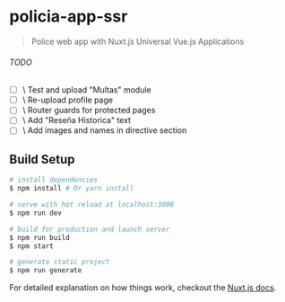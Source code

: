 # policia-app-ssr

> Police web app with Nuxt.js Universal Vue.js Applications

###### TODO
- [ ] \ Test and upload "Multas" module
- [ ] \ Re-upload profile page
- [ ] \ Router guards for protected pages
- [ ] \ Add "Reseña Historica" text
- [ ] \ Add images and names in directive section

## Build Setup

``` bash
# install dependencies
$ npm install # Or yarn install

# serve with hot reload at localhost:3000
$ npm run dev

# build for production and launch server
$ npm run build
$ npm start

# generate static project
$ npm run generate
```

For detailed explanation on how things work, checkout the [Nuxt.js docs](https://github.com/nuxt/nuxt.js).

